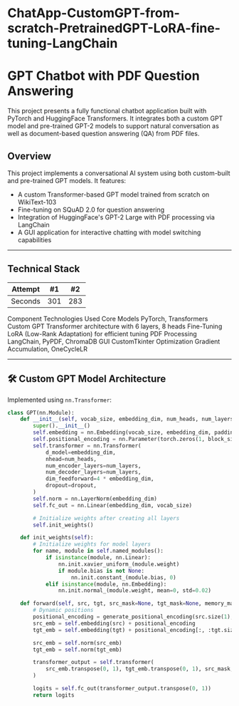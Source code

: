 # ChatApp-CustomGPT-from-scratch-PretrainedGPT-LoRA-fine-tuning-LangChain
# GPT Chatbot with PDF Question Answering

This project presents a fully functional chatbot application built with PyTorch and HuggingFace Transformers. 
It integrates both a custom GPT model and pre-trained GPT-2 models to support natural conversation as well as document-based question answering (QA) from PDF files.

## Overview

This project implements a conversational AI system using both custom-built and pre-trained GPT models. It features:

- A custom Transformer-based GPT model trained from scratch on WikiText-103
- Fine-tuning on SQuAD 2.0 for question answering
- Integration of HuggingFace's GPT-2 Large with PDF processing via LangChain
- A GUI application for interactive chatting with model switching capabilities

---

##  Technical Stack
| Attempt | #1    | #2    |
| :-----: | :---: | :---: |
| Seconds | 301   | 283   |

Component	Technologies Used
Core Models	PyTorch, Transformers
Custom GPT	Transformer architecture with 6 layers, 8 heads
Fine-Tuning	LoRA (Low-Rank Adaptation) for efficient tuning
PDF Processing	LangChain, PyPDF, ChromaDB
GUI	CustomTkinter
Optimization	Gradient Accumulation, OneCycleLR

---

## 🛠 Custom GPT Model Architecture

Implemented using `nn.Transformer`:

```python
class GPT(nn.Module):
    def __init__(self, vocab_size, embedding_dim, num_heads, num_layers, block_size, dropout):
        super().__init__()
        self.embedding = nn.Embedding(vocab_size, embedding_dim, padding_idx=PAD_IDX)
        self.positional_encoding = nn.Parameter(torch.zeros(1, block_size, embedding_dim))
        self.transformer = nn.Transformer(
            d_model=embedding_dim,
            nhead=num_heads,
            num_encoder_layers=num_layers,
            num_decoder_layers=num_layers,
            dim_feedforward=4 * embedding_dim,
            dropout=dropout,
        )
        self.norm = nn.LayerNorm(embedding_dim)
        self.fc_out = nn.Linear(embedding_dim, vocab_size)

        # Initialize weights after creating all layers
        self.init_weights()

    def init_weights(self):
        # Initialize weights for model layers
        for name, module in self.named_modules():
            if isinstance(module, nn.Linear):
                nn.init.xavier_uniform_(module.weight)
                if module.bias is not None:
                    nn.init.constant_(module.bias, 0)
            elif isinstance(module, nn.Embedding):
                nn.init.normal_(module.weight, mean=0, std=0.02)

    def forward(self, src, tgt, src_mask=None, tgt_mask=None, memory_mask=None):
        # Dynamic positions
        positional_encoding = generate_positional_encoding(src.size(1), self.embedding.embedding_dim, src.device)
        src_emb = self.embedding(src) + positional_encoding
        tgt_emb = self.embedding(tgt) + positional_encoding[:, :tgt.size(1), :]

        src_emb = self.norm(src_emb)
        tgt_emb = self.norm(tgt_emb)

        transformer_output = self.transformer(
            src_emb.transpose(0, 1), tgt_emb.transpose(0, 1), src_mask, tgt_mask, memory_mask
        )

        logits = self.fc_out(transformer_output.transpose(0, 1))
        return logits
```



